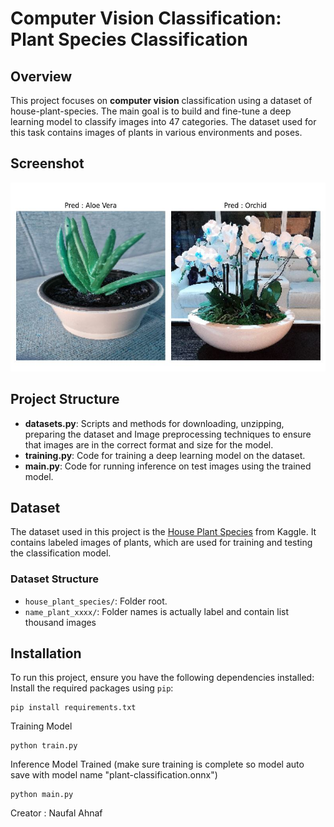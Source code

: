 # Computer Vision Classification: Plant Species Classification

## Overview

This project focuses on **computer vision** classification using a dataset of house-plant-species. The main goal is to build and fine-tune a deep learning model to classify images into 47 categories. The dataset used for this task contains images of plants in various environments and poses.

## Screenshot
![Pred_1](screenshot/save_1.JPG)

## Project Structure

- **datasets.py**: Scripts and methods for downloading, unzipping, preparing the dataset and Image preprocessing techniques to ensure that images are in the correct format and size for the model.
- **training.py**: Code for training a deep learning model on the dataset.
- **main.py**: Code for running inference on test images using the trained model.

## Dataset

The dataset used in this project is the [House Plant Species](https://www.kaggle.com/datasets/kacpergregorowicz/house-plant-species) from Kaggle. It contains labeled images of plants, which are used for training and testing the classification model.

### Dataset Structure

- `house_plant_species/`: Folder root.
- `name_plant_xxxx/`: Folder names is actually label and contain list thousand images

## Installation

To run this project, ensure you have the following dependencies installed:
Install the required packages using `pip`:

    pip install requirements.txt

Training Model 

    python train.py

Inference Model Trained (make sure training is complete so model auto save with model name "plant-classification.onnx")

    python main.py

Creator : Naufal Ahnaf